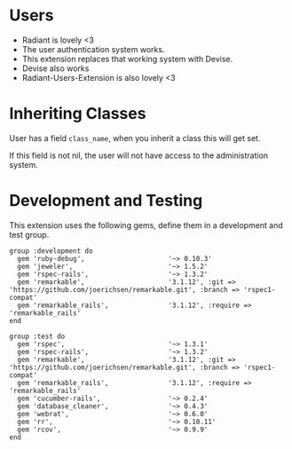 # Users

* Radiant is lovely <3
* The user authentication system works.
* This extension replaces that working system with Devise.
* Devise also works
* Radiant-Users-Extension is also lovely <3

# Inheriting Classes

User has a field `class_name`, when you inherit a class this will get set.

If this field is not nil, the user will not have access to the administration system.

# Development and Testing

This extension uses the following gems, define them in a development and test group.

    group :development do
      gem 'ruby-debug',                     '~> 0.10.3'
      gem 'jeweler',                        '~> 1.5.2'
      gem 'rspec-rails',                    '~> 1.3.2'
      gem 'remarkable',                     '3.1.12', :git => 'https://github.com/joerichsen/remarkable.git', :branch => 'rspec1-compat'
      gem 'remarkable_rails',               '3.1.12', :require => 'remarkable_rails'
    end

    group :test do
      gem 'rspec',                          '~> 1.3.1'
      gem 'rspec-rails',                    '~> 1.3.2'
      gem 'remarkable',                     '3.1.12', :git => 'https://github.com/joerichsen/remarkable.git', :branch => 'rspec1-compat'
      gem 'remarkable_rails',               '3.1.12', :require => 'remarkable_rails'
      gem 'cucumber-rails',                 '~> 0.2.4'
      gem 'database_cleaner',               '~> 0.4.3'
      gem 'webrat',                         '~> 0.6.0'
      gem 'rr',                             '~> 0.10.11'
      gem 'rcov',                           '~> 0.9.9'
    end